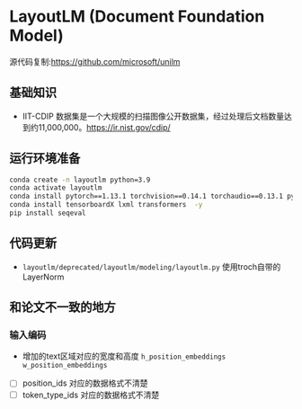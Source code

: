 # LayoutLM (Document Foundation Model)
源代码复制:https://github.com/microsoft/unilm
## 基础知识
- IIT-CDIP 数据集是一个大规模的扫描图像公开数据集，经过处理后文档数量达到约11,000,000。https://ir.nist.gov/cdip/

## 运行环境准备

~~~bash
conda create -n layoutlm python=3.9
conda activate layoutlm
conda install pytorch==1.13.1 torchvision==0.14.1 torchaudio==0.13.1 pytorch-cuda=11.6 -c pytorch -c nvidia
conda install tensorboardX lxml transformers  -y
pip install seqeval
~~~
## 代码更新
- `layoutlm/deprecated/layoutlm/modeling/layoutlm.py` 使用troch自带的LayerNorm
## 和论文不一致的地方

### 输入编码

- 增加的text区域对应的宽度和高度 `h_position_embeddings w_position_embeddings`

- [ ] position_ids  对应的数据格式不清楚
- [ ] token_type_ids 对应的数据格式不清楚